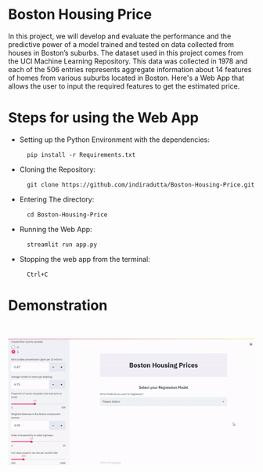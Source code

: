 # Boston Housing Price

In this project, we will develop and evaluate the performance and the predictive power of a model trained and tested on data collected from houses in Boston’s suburbs. The dataset used in this project comes from the UCI Machine Learning Repository. This data was collected in 1978 and each of the 506 entries represents aggregate information about 14 features of homes from various suburbs located in Boston. Here's a Web App that allows the user to input the required features to get the estimated price.

# Steps for using the Web App
- Setting up the Python Environment with the dependencies:

        pip install -r Requirements.txt

- Cloning the Repository: 

        git clone https://github.com/indiradutta/Boston-Housing-Price.git
- Entering The directory: 

        cd Boston-Housing-Price
- Running the Web App:

        streamlit run app.py
- Stopping the web app from the terminal:

        Ctrl+C

# Demonstration
<br>

![](AppDemo.gif)
